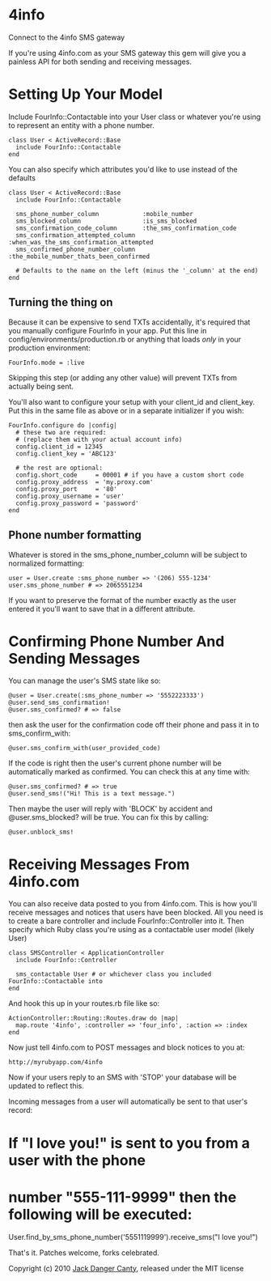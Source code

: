 4info
=====

Connect to the 4info SMS gateway

If you're using 4info.com as your SMS gateway this gem will give you a painless API for both sending and receiving messages.

Setting Up Your Model
=====

Include FourInfo::Contactable into your User class or whatever you're using to represent an entity with a phone number. 

    class User < ActiveRecord::Base
      include FourInfo::Contactable
    end

You can also specify which attributes you'd like to use instead of the defaults

    class User < ActiveRecord::Base
      include FourInfo::Contactable

      sms_phone_number_column            :mobile_number
      sms_blocked_column                 :is_sms_blocked
      sms_confirmation_code_column       :the_sms_confirmation_code
      sms_confirmation_attempted_column  :when_was_the_sms_confirmation_attempted
      sms_confirmed_phone_number_column  :the_mobile_number_thats_been_confirmed

      # Defaults to the name on the left (minus the '_column' at the end)
    end

Turning the thing on
---

Because it can be expensive to send TXTs accidentally, it's required that you manually configure FourInfo in your app. Put this line in config/environments/production.rb or anything that loads _only_ in your production environment:

    FourInfo.mode = :live

Skipping this step (or adding any other value) will prevent TXTs from actually being sent.

You'll also want to configure your setup with your client_id and client_key. Put this in the same file as above or in a separate initializer if you wish:

    FourInfo.configure do |config|
      # these two are required:
      # (replace them with your actual account info)
      config.client_id = 12345
      config.client_key = 'ABC123'

      # the rest are optional:
      config.short_code     = 00001 # if you have a custom short code
      config.proxy_address  = 'my.proxy.com'
      config.proxy_port     = '80'
      config.proxy_username = 'user'
      config.proxy_password = 'password'
    end

Phone number formatting
---

Whatever is stored in the sms_phone_number_column will be subject to normalized formatting:

    user = User.create :sms_phone_number => '(206) 555-1234'
    user.sms_phone_number # => 2065551234

If you want to preserve the format of the number exactly as the user entered it you'll want
to save that in a different attribute.


Confirming Phone Number And Sending Messages
====

You can manage the user's SMS state like so:

    @user = User.create(:sms_phone_number => '5552223333')
    @user.send_sms_confirmation!
    @user.sms_confirmed? # => false

then ask the user for the confirmation code off their phone and pass it in to sms_confirm_with:

    @user.sms_confirm_with(user_provided_code)

If the code is right then the user's current phone number will be automatically marked as confirmed. You can check this at any time with:

    @user.sms_confirmed? # => true
    @user.send_sms!("Hi! This is a text message.")

Then maybe the user will reply with 'BLOCK' by accident and @user.sms_blocked? will be true.
You can fix this by calling:

    @user.unblock_sms!


Receiving Messages From 4info.com
====

You can also receive data posted to you from 4info.com. This is how you'll receive messages and notices that users have been blocked.
All you need is to create a bare controller and include FourInfo::Controller into it. Then specify which Ruby class you're using as a contactable user model (likely User)


    class SMSController < ApplicationController
      include FourInfo::Controller

      sms_contactable User # or whichever class you included FourInfo::Contactable into
    end

And hook this up in your routes.rb file like so:

    ActionController::Routing::Routes.draw do |map|
      map.route '4info', :controller => 'four_info', :action => :index
    end

Now just tell 4info.com to POST messages and block notices to you at:

    http://myrubyapp.com/4info

Now if your users reply to an SMS with 'STOP' your database will be updated to reflect this.

Incoming messages from a user will automatically be sent to that user's record:

   # If "I love you!" is sent to you from a user with the phone
   # number "555-111-9999" then the following will be executed:
   User.find_by_sms_phone_number('5551119999').receive_sms("I love you!")

That's it. Patches welcome, forks celebrated.

Copyright (c) 2010 [Jack Danger Canty](http://jåck.com/), released under the MIT license
